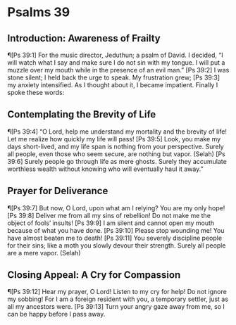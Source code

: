 # Psalms 39

## Introduction: Awareness of Frailty
¶[Ps 39:1] For the music director, Jeduthun; a psalm of David. I decided, “I will watch what I say and make sure I do not sin with my tongue. I will put a muzzle over my mouth while in the presence of an evil man.”
[Ps 39:2] I was stone silent; I held back the urge to speak. My frustration grew;
[Ps 39:3] my anxiety intensified. As I thought about it, I became impatient. Finally I spoke these words:

## Contemplating the Brevity of Life
¶[Ps 39:4] “O Lord, help me understand my mortality and the brevity of life! Let me realize how quickly my life will pass!
[Ps 39:5] Look, you make my days short-lived, and my life span is nothing from your perspective. Surely all people, even those who seem secure, are nothing but vapor. (Selah)
[Ps 39:6] Surely people go through life as mere ghosts. Surely they accumulate worthless wealth without knowing who will eventually haul it away.”

## Prayer for Deliverance
¶[Ps 39:7] But now, O Lord, upon what am I relying? You are my only hope!
[Ps 39:8] Deliver me from all my sins of rebellion! Do not make me the object of fools’ insults!
[Ps 39:9] I am silent and cannot open my mouth because of what you have done.
[Ps 39:10] Please stop wounding me! You have almost beaten me to death!
[Ps 39:11] You severely discipline people for their sins; like a moth you slowly devour their strength. Surely all people are a mere vapor. (Selah)

## Closing Appeal: A Cry for Compassion
¶[Ps 39:12] Hear my prayer, O Lord! Listen to my cry for help! Do not ignore my sobbing! For I am a foreign resident with you, a temporary settler, just as all my ancestors were.
[Ps 39:13] Turn your angry gaze away from me, so I can be happy before I pass away.
